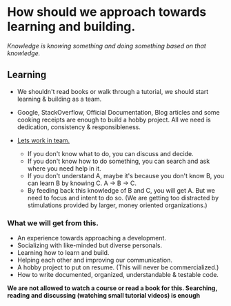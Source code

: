 # How should we approach towards learning and building.

*Knowledge is knowing something and doing something based on that knowledge.*

## Learning

* We shouldn't read books or walk through a tutorial, we should start learning & building as a team.
* Google, StackOverflow, Official Documentation, Blog articles and some cooking receipts are enough to build a hobby project. All we need is dedication, consistency & responsibleness.
* [Lets work in team.](https://medium.com/flutter-community/dependency-injection-in-flutter-f19fb66a0740)

  + If you don't know what to do, you can discuss and decide. 
  + If you don't know how to do something, you can search and ask where you need help in it.
  + If you don't understand A, maybe it's because you don't know B, you can learn B by knowing C. A -> B -> C.
  + By feeding back this knowledge of B and C, you will get A. But we need to focus and intent to do so. (We are getting too distracted by stimulations provided by larger, money oriented organizations.)

### What we will get from this.

* An experience towards approaching a development.
* Socializing with like-minded but diverse personals.
* Learning how to learn and build.
* Helping each other and improving our communication.
* A hobby project to put on resume. (This will never be commercialized.)
* How to write documented, organized, understandable & testable code.

**We are not allowed to watch a course or read a book for this. Searching, reading and discussing (watching small tutorial videos) is enough**
